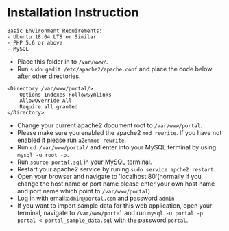 # Installation Instruction

```
Basic Environment Requirements:
- Ubuntu 18.04 LTS or Similar
- PHP 5.6 or above
- MySQL
```
- Place this folder in to `/var/www/`.
- Run `sudo gedit /etc/apache2/apache.conf` and place the code below after other directories.
```
<Directory /var/www/portal/>
	Options Indexes FollowSymlinks
	AllowOverride All
	Require all granted
</Directory>
```
- Change your current apache2 document root to `/var/www/portal`.
- Please make sure you enabled the apache2 `mod_rewrite`. If you have not enabled it please run `a2enmod rewrite`.
- Run `cd /var/www/portal/` and enter into your MySQL terminal by using `mysql -u root -p.`
- Run `source portal.sql` in your MySQL terminal.
- Restart your apache2 service by runing `sudo service apche2 restart`.
- Open your browser and navigate to 'localhost:80'(normally if you change the host name or port name please enter your own host name and port name which point to `/var/www/portal`)
- Log in with email:`admin@portal.com` and password `admin`
- If you want to import sample data for this web application, open your terminal, navigate to `/var/www/portal` and run `mysql -u portal -p portal < portal_sample_data.sql` with the password `portal`.
